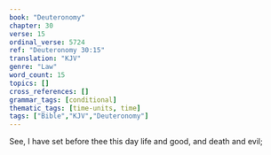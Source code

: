 ```yaml
---
book: "Deuteronomy"
chapter: 30
verse: 15
ordinal_verse: 5724
ref: "Deuteronomy 30:15"
translation: "KJV"
genre: "Law"
word_count: 15
topics: []
cross_references: []
grammar_tags: [conditional]
thematic_tags: [time-units, time]
tags: ["Bible","KJV","Deuteronomy"]
---
```

See, I have set before thee this day life and good, and death and evil;
